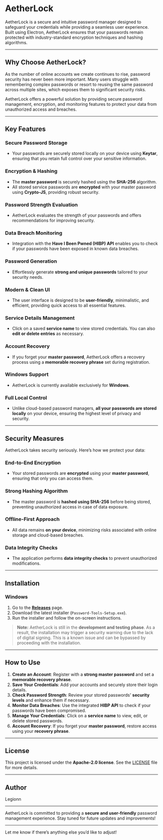 # AetherLock

AetherLock is a secure and intuitive password manager designed to safeguard your credentials while providing a seamless user experience. Built using Electron, AetherLock ensures that your passwords remain protected with industry-standard encryption techniques and hashing algorithms.

---

## Why Choose AetherLock?

As the number of online accounts we create continues to rise, password security has never been more important. Many users struggle with remembering complex passwords or resort to reusing the same password across multiple sites, which exposes them to significant security risks.

AetherLock offers a powerful solution by providing secure password management, encryption, and monitoring features to protect your data from unauthorized access and breaches.

---

## Key Features

### Secure Password Storage
- Your passwords are securely stored locally on your device using **Keytar**, ensuring that you retain full control over your sensitive information.

### Encryption & Hashing
- The **master password** is securely hashed using the **SHA-256** algorithm.
- All stored service passwords are **encrypted** with your master password using **Crypto-JS**, providing robust security.

### Password Strength Evaluation
- AetherLock evaluates the strength of your passwords and offers recommendations for improving security.

### Data Breach Monitoring
- Integration with the **Have I Been Pwned (HIBP) API** enables you to check if your passwords have been exposed in known data breaches.

### Password Generation
- Effortlessly generate **strong and unique passwords** tailored to your security needs.

### Modern & Clean UI
- The user interface is designed to be **user-friendly**, minimalistic, and efficient, providing quick access to all essential features.

### Service Details Management
- Click on a saved **service name** to view stored credentials. You can also **edit or delete entries** as necessary.

### Account Recovery
- If you forget your **master password**, AetherLock offers a recovery process using a **memorable recovery phrase** set during registration.

### Windows Support
- AetherLock is currently available exclusively for **Windows**.

### Full Local Control
- Unlike cloud-based password managers, **all your passwords are stored locally** on your device, ensuring the highest level of privacy and security.

---

## Security Measures

AetherLock takes security seriously. Here’s how we protect your data:

### End-to-End Encryption
- Your stored passwords are **encrypted** using your **master password**, ensuring that only you can access them.

### Strong Hashing Algorithm
- The master password is **hashed using SHA-256** before being stored, preventing unauthorized access in case of data exposure.

### Offline-First Approach
- All data remains **on your device**, minimizing risks associated with online storage and cloud-based breaches.

### Data Integrity Checks
- The application performs **data integrity checks** to prevent unauthorized modifications.

---

## Installation

### Windows
1. Go to the **[Releases](https://github.com/Legionn-cs50/AetherLock/releases/latest)** page.
2. Download the latest installer (`Password-Tools-Setup.exe`).
3. Run the installer and follow the on-screen instructions.

> **Note:** AetherLock is still in the **development and testing phase**. As a result, the installation may trigger a security warning due to the lack of digital signing. This is a known issue and can be bypassed by proceeding with the installation.

---

## How to Use

1. **Create an Account**: Register with a **strong master password** and set a **memorable recovery phrase**.
2. **Save Your Credentials**: Add your accounts and securely store their login details.
3. **Check Password Strength**: Review your stored passwords' **security levels** and enhance them if necessary.
4. **Monitor Data Breaches**: Use the integrated **HIBP API** to check if your passwords have been compromised.
5. **Manage Your Credentials**: Click on a **service name** to view, edit, or delete stored passwords.
6. **Account Recovery**: If you forget your **master password**, restore access using your **recovery phrase**.

---

## License

This project is licensed under the **Apache-2.0 license**. See the [LICENSE](https://github.com/Legionn-cs50/AetherLock?tab=Apache-2.0-1-ov-file#) file for more details.

---

## Author

Legionn

---

AetherLock is committed to providing a **secure and user-friendly** password management experience. Stay tuned for future updates and improvements!

---

Let me know if there’s anything else you’d like to adjust!

